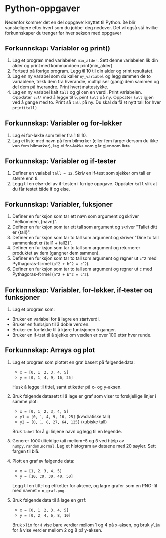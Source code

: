 # Python-oppgaver
Nedenfor kommer det en del oppgaver knyttet til Python. De blir vanskeligere etter hvert som du jobber deg nedover. Det vil også stå hvilke forkunnskaper du trenger før hver sekson med oppgaver

## Forkunnskap: Variabler og print()
1) Lag et program med variabelen ``min_alder``. Sett denne variabelen lik din alder og print med kommandoen print(min_alder)
2) Fortsett på forrige program. Legg til 10 til din alder og print resultatet.
3) Lag en ny variabel som du kaller ``ny_variabel`` og legg sammen de to variablene, trekk dem fra hverandre, multipliser (gang) dem sammen og del dem på hverandre. Print hvert mattestykke.
4) Lag en ny variabel kalt `tall` og gi den en verdi. Print variabelen. Oppdater `tall` med å legge til 5, print `tall` på ny. Oppdater `tall` igjen ved å gange med to. Print så `tall` på ny. Du skal da få et nytt tall for hver ``print(tall)``

## Forkunnskap: Variabler og for-løkker
1) Lag ei for-løkke som teller fra 1 til 10.
2) Lag ei liste med navn på fem bilmerker (eller fem farger dersom du ikke kan fem bilmerker), lag ei for-løkke som går gjennom lista.

## Forkunnskap: Variabler og if-tester
1) Definer en variabel `tall = 12`. Skriv en if-test som sjekker om tall er større enn ti.
2) Legg til en else-del av if-testen i forrige oppgave. Oppdater `tall` slik at du får testet både if og else.

## Forkunnskap: Variabler, fuksjoner
1) Definer en funksjon som tar ett navn som argument og skriver "Velkommen, {navn}".
2) Definer en funksjon som tar ett tall som argument og skriver "Tallet ditt er {tall}".
3) Definer en funksjon som tar to tall som argument og skriver "Dine to tall sammenlagt er {tall1 + tall2}".
4) Definer en funksjon som tar to tall som argument og returnerer produktet av dem (gangner dem sammen).
5) Definer en funksjon som tar to tall som argument og regner ut `c^2` med Pythagoras-formel (`a^2 + b^2 = c^2`).
6) Definer en funksjon som tar to tall som argument og regner ut `c` med Pythagoras-formel (`a^2 + b^2 = c^2`).

## Forkunnskap: Variabler, for-løkker, if-tester og funksjoner
1) Lag et program som:  
- Bruker en variabel for å lagre en startverdi.  
- Bruker en funksjon til å doble verdien.  
- Bruker en for-løkke til å kjøre funksjonen 5 ganger.  
- Bruker en if-test til å sjekke om verdien er over 100 etter hver runde.  

## Forkunnskap: Arrays og plot
1. Lag et program som plottet en graf basert på følgende data:
    - `x = [0, 1, 2, 3, 4, 5]`
    - `y = [0, 1, 4, 9, 16, 25]`

    Husk å legge til tittel, samt etiketter på x- og y-aksen.

2. Bruk følgende datasett til å lage en graf som viser to forskjellige linjer i samme plot:
    - `x = [0, 1, 2, 3, 4, 5]`
    - `y1 = [0, 1, 4, 9, 16, 25]` (kvadratiske tall)
    - `y2 = [0, 1, 8, 27, 64, 125]` (kubiske tall)

    Bruk `label` for å gi linjene navn og legg til en legende.

3. Generer 1000 tilfeldige tall mellom -5 og 5 ved hjelp av `numpy.random.normal`. Lag et histogram av dataene med 20 søyler. Sett fargen til blå.

4. Plott en graf av følgende data:
    - `x = [1, 2, 3, 4, 5]`
    - `y = [10, 20, 30, 40, 50]`

    Legg til en tittel og etiketter for aksene, og lagre grafen som en PNG-fil med navnet `min_graf.png`.

5. Bruk følgende data til å lage en graf:
    - `x = [0, 1, 2, 3, 4, 5]`
    - `y = [0, 2, 4, 6, 8, 10]`

    Bruk `xlim` for å vise bare verdier mellom 1 og 4 på x-aksen, og bruk `ylim` for å vise verdier mellom 2 og 8 på y-aksen.
